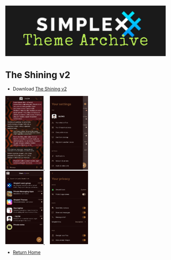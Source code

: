 ![SxC Theme Archive Banner](../resources/SxC_themeBanner06.jpg)

# The Shining v2

* Download [The Shining v2](../themes/SxC_The_Shining-v2.theme)

<a href="../screenshots/SxC_The_Shining-v201.jpg" target="_blank">
	<img src="../screenshots/SxC_The_Shining-v201.jpg" width="120">
</a>&nbsp;&nbsp;&nbsp;
<a href="../screenshots/SxC_The_Shining-v202.jpg" target="_blank">
	<img src="../screenshots/SxC_The_Shining-v202.jpg" width="120">
</a>
<br>
<a href="../screenshots/SxC_The_Shining-v203.jpg" target="_blank">
	<img src="../screenshots/SxC_The_Shining-v203.jpg" width="120">
</a>&nbsp;&nbsp;&nbsp;
<a href="../screenshots/SxC_The_Shining-v204.jpg" target="_blank">
	<img src="../screenshots/SxC_The_Shining-v204.jpg" width="120">
</a>

* [Return Home](../)